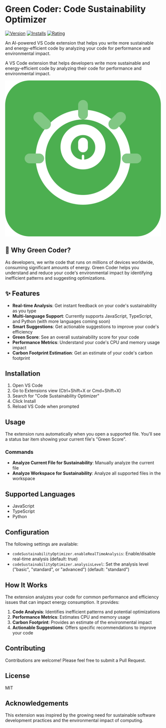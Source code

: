# Green Coder: Code Sustainability Optimizer

[![Version](https://vsmarketplacebadge.apphb.com/version/your-publisher-name.green-coder.svg)](https://marketplace.visualstudio.com/items?itemName=your-publisher-name.green-coder)
[![Installs](https://vsmarketplacebadge.apphb.com/installs/your-publisher-name.green-coder.svg)](https://marketplace.visualstudio.com/items?itemName=your-publisher-name.green-coder)
[![Rating](https://vsmarketplacebadge.apphb.com/rating/your-publisher-name.green-coder.svg)](https://marketplace.visualstudio.com/items?itemName=your-publisher-name.green-coder)

An AI-powered VS Code extension that helps you write more sustainable and energy-efficient code by analyzing your code for performance and environmental impact.

A VS Code extension that helps developers write more sustainable and energy-efficient code by analyzing their code for performance and environmental impact.

![Green Coder in Action](images/logo.svg)

## 🌱 Why Green Coder?

As developers, we write code that runs on millions of devices worldwide, consuming significant amounts of energy. Green Coder helps you understand and reduce your code's environmental impact by identifying inefficient patterns and suggesting optimizations.

## ✨ Features

- **Real-time Analysis**: Get instant feedback on your code's sustainability as you type
- **Multi-language Support**: Currently supports JavaScript, TypeScript, and Python (with more languages coming soon)
- **Smart Suggestions**: Get actionable suggestions to improve your code's efficiency
- **Green Score**: See an overall sustainability score for your code
- **Performance Metrics**: Understand your code's CPU and memory usage impact
- **Carbon Footprint Estimation**: Get an estimate of your code's carbon footprint

## Installation

1. Open VS Code
2. Go to Extensions view (Ctrl+Shift+X or Cmd+Shift+X)
3. Search for "Code Sustainability Optimizer"
4. Click Install
5. Reload VS Code when prompted

## Usage

The extension runs automatically when you open a supported file. You'll see a status bar item showing your current file's "Green Score".

### Commands

- **Analyze Current File for Sustainability**: Manually analyze the current file
- **Analyze Workspace for Sustainability**: Analyze all supported files in the workspace

## Supported Languages

- JavaScript
- TypeScript
- Python

## Configuration

The following settings are available:

- `codeSustainabilityOptimizer.enableRealTimeAnalysis`: Enable/disable real-time analysis (default: true)
- `codeSustainabilityOptimizer.analysisLevel`: Set the analysis level ("basic", "standard", or "advanced") (default: "standard")

## How It Works

The extension analyzes your code for common performance and efficiency issues that can impact energy consumption. It provides:

1. **Code Analysis**: Identifies inefficient patterns and potential optimizations
2. **Performance Metrics**: Estimates CPU and memory usage
3. **Carbon Footprint**: Provides an estimate of the environmental impact
4. **Actionable Suggestions**: Offers specific recommendations to improve your code

## Contributing

Contributions are welcome! Please feel free to submit a Pull Request.

## License

MIT

## Acknowledgements

This extension was inspired by the growing need for sustainable software development practices and the environmental impact of computing.
